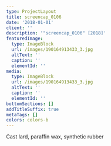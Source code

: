 ```yaml
---
type: ProjectLayout
title: screencap_0106
date: '2018-01-01'
client: ''
description: '"screencap_0106" [2018]'
featuredImage:
  type: ImageBlock
  url: /images/190164913433_3.jpg
  altText: ''
  caption: ''
  elementId: ''
media:
  type: ImageBlock
  url: /images/190164913433_3.jpg
  altText: ''
  caption: ''
  elementId: ''
bottomSections: []
addTitleSuffix: true
metaTags: []
colors: colors-b
---
```

Cast lard, paraffin wax, synthetic rubber

